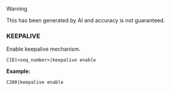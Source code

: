 > [!WARNING]
> This has been generated by AI and accuracy is not guaranteed.

### KEEPALIVE

Enable keepalive mechanism.

```
C[D]<seq_number>|keepalive enable
```

**Example:**
```
C200|keepalive enable
```